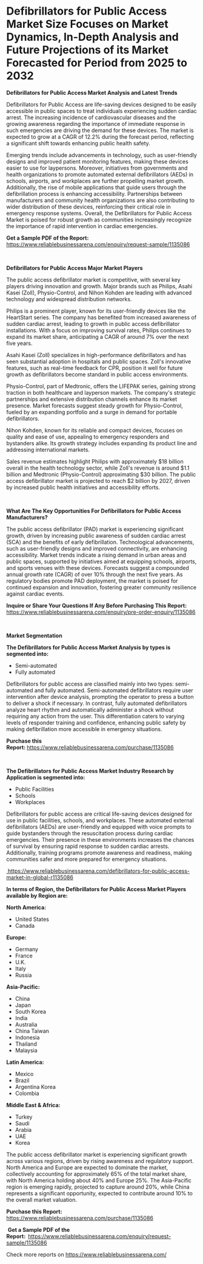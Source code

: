 <p><h1>Defibrillators for Public Access Market Size Focuses on Market Dynamics, In-Depth Analysis and Future Projections of its Market Forecasted for Period from 2025 to 2032</h1></p><p><strong>Defibrillators for Public Access Market Analysis and Latest Trends</strong></p>
<p><p>Defibrillators for Public Access are life-saving devices designed to be easily accessible in public spaces to treat individuals experiencing sudden cardiac arrest. The increasing incidence of cardiovascular diseases and the growing awareness regarding the importance of immediate response in such emergencies are driving the demand for these devices. The market is expected to grow at a CAGR of 12.2% during the forecast period, reflecting a significant shift towards enhancing public health safety. </p><p>Emerging trends include advancements in technology, such as user-friendly designs and improved patient monitoring features, making these devices easier to use for laypersons. Moreover, initiatives from governments and health organizations to promote automated external defibrillators (AEDs) in schools, airports, and workplaces are further propelling market growth. Additionally, the rise of mobile applications that guide users through the defibrillation process is enhancing accessibility. Partnerships between manufacturers and community health organizations are also contributing to wider distribution of these devices, reinforcing their critical role in emergency response systems. Overall, the Defibrillators for Public Access Market is poised for robust growth as communities increasingly recognize the importance of rapid intervention in cardiac emergencies.</p></p>
<p><strong>Get a Sample PDF of the Report:&nbsp;</strong> <a href="https://www.reliablebusinessarena.com/enquiry/request-sample/1135086?utm_campaign=2517&utm_medium=2&utm_source=Github&utm_content=ia&utm_term=25032025&utm_id=defibrillators-for-public-access">https://www.reliablebusinessarena.com/enquiry/request-sample/1135086</a></p>
<p>&nbsp;</p>
<p><strong>Defibrillators for Public Access Major Market Players</strong></p>
<p><p>The public access defibrillator market is competitive, with several key players driving innovation and growth. Major brands such as Philips, Asahi Kasei (Zoll), Physio-Control, and Nihon Kohden are leading with advanced technology and widespread distribution networks.</p><p>Philips is a prominent player, known for its user-friendly devices like the HeartStart series. The company has benefited from increased awareness of sudden cardiac arrest, leading to growth in public access defibrillator installations. With a focus on improving survival rates, Philips continues to expand its market share, anticipating a CAGR of around 7% over the next five years.</p><p>Asahi Kasei (Zoll) specializes in high-performance defibrillators and has seen substantial adoption in hospitals and public spaces. Zoll's innovative features, such as real-time feedback for CPR, position it well for future growth as defibrillators become standard in public access environments.</p><p>Physio-Control, part of Medtronic, offers the LIFEPAK series, gaining strong traction in both healthcare and layperson markets. The company's strategic partnerships and extensive distribution channels enhance its market presence. Market forecasts suggest steady growth for Physio-Control, fueled by an expanding portfolio and a surge in demand for portable defibrillators.</p><p>Nihon Kohden, known for its reliable and compact devices, focuses on quality and ease of use, appealing to emergency responders and bystanders alike. Its growth strategy includes expanding its product line and addressing international markets.</p><p>Sales revenue estimates highlight Philips with approximately $18 billion overall in the health technology sector, while Zoll's revenue is around $1.1 billion and Medtronic (Physio-Control) approximating $30 billion. The public access defibrillator market is projected to reach $2 billion by 2027, driven by increased public health initiatives and accessibility efforts.</p></p>
<p>&nbsp;</p>
<p><strong>What Are The Key Opportunities For Defibrillators for Public Access Manufacturers?</strong></p>
<p><p>The public access defibrillator (PAD) market is experiencing significant growth, driven by increasing public awareness of sudden cardiac arrest (SCA) and the benefits of early defibrillation. Technological advancements, such as user-friendly designs and improved connectivity, are enhancing accessibility. Market trends indicate a rising demand in urban areas and public spaces, supported by initiatives aimed at equipping schools, airports, and sports venues with these devices. Forecasts suggest a compounded annual growth rate (CAGR) of over 10% through the next five years. As regulatory bodies promote PAD deployment, the market is poised for continued expansion and innovation, fostering greater community resilience against cardiac events.</p></p>
<p><strong>Inquire or Share Your Questions If Any Before Purchasing This Report:</strong> <a href="https://www.reliablebusinessarena.com/enquiry/pre-order-enquiry/1135086?utm_campaign=2517&utm_medium=2&utm_source=Github&utm_content=ia&utm_term=25032025&utm_id=defibrillators-for-public-access">https://www.reliablebusinessarena.com/enquiry/pre-order-enquiry/1135086</a></p>
<p>&nbsp;</p>
<p><strong>Market Segmentation</strong></p>
<p><strong>The Defibrillators for Public Access Market Analysis by types is segmented into:</strong></p>
<p><ul><li>Semi-automated</li><li>Fully automated</li></ul></p>
<p><p>Defibrillators for public access are classified mainly into two types: semi-automated and fully automated. Semi-automated defibrillators require user intervention after device analysis, prompting the operator to press a button to deliver a shock if necessary. In contrast, fully automated defibrillators analyze heart rhythm and automatically administer a shock without requiring any action from the user. This differentiation caters to varying levels of responder training and confidence, enhancing public safety by making defibrillation more accessible in emergency situations.</p></p>
<p><strong>Purchase this Report:&nbsp;</strong><a href="https://www.reliablebusinessarena.com/purchase/1135086?utm_campaign=2517&utm_medium=2&utm_source=Github&utm_content=ia&utm_term=25032025&utm_id=defibrillators-for-public-access">https://www.reliablebusinessarena.com/purchase/1135086</a></p>
<p>&nbsp;</p>
<p><strong>The Defibrillators for Public Access Market Industry Research by Application is segmented into:</strong></p>
<p><ul><li>Public Facilities</li><li>Schools</li><li>Workplaces</li></ul></p>
<p><p>Defibrillators for public access are critical life-saving devices designed for use in public facilities, schools, and workplaces. These automated external defibrillators (AEDs) are user-friendly and equipped with voice prompts to guide bystanders through the resuscitation process during cardiac emergencies. Their presence in these environments increases the chances of survival by ensuring rapid response to sudden cardiac arrests. Additionally, training programs promote awareness and readiness, making communities safer and more prepared for emergency situations.</p></p>
<p><a href="https://www.reliablebusinessarena.com/defibrillators-for-public-access-market-in-global-r1135086?utm_campaign=2517&utm_medium=2&utm_source=Github&utm_content=ia&utm_term=25032025&utm_id=defibrillators-for-public-access">&nbsp;https://www.reliablebusinessarena.com/defibrillators-for-public-access-market-in-global-r1135086</a></p>
<p><strong>In terms of Region, the Defibrillators for Public Access Market Players available by Region are:</strong></p>
<p>
    <p> <strong> North America: </strong>
        <ul>
            <li>United States</li>
            <li>Canada</li>
        </ul>
        </p> 
    <p> <strong> Europe: </strong>
        <ul>
            <li>Germany</li>
            <li>France</li>
            <li>U.K.</li>
            <li>Italy</li>
            <li>Russia</li>
        </ul>
        </p> 
    <p> <strong> Asia-Pacific: </strong>
        <ul>
            <li>China</li>
            <li>Japan</li>
            <li>South Korea</li>
            <li>India</li>
            <li>Australia</li>
            <li>China Taiwan</li>
            <li>Indonesia</li>
            <li>Thailand</li>
            <li>Malaysia</li>
        </ul>
        </p> 
    <p> <strong> Latin America: </strong>
        <ul>
            <li>Mexico</li>
            <li>Brazil</li>
            <li>Argentina Korea</li>
            <li>Colombia</li>
        </ul>
        </p> 
    <p> <strong> Middle East & Africa: </strong>
        <ul>
            <li>Turkey</li>
            <li>Saudi</li>
            <li>Arabia</li>
            <li>UAE</li>
            <li>Korea</li>
        </ul>
    </p>
    </p>
<p><p>The public access defibrillator market is experiencing significant growth across various regions, driven by rising awareness and regulatory support. North America and Europe are expected to dominate the market, collectively accounting for approximately 65% of the total market share, with North America holding about 40% and Europe 25%. The Asia-Pacific region is emerging rapidly, projected to capture around 20%, while China represents a significant opportunity, expected to contribute around 10% to the overall market valuation.</p></p>
<p><strong>Purchase this Report: </strong><a href="https://www.reliablebusinessarena.com/purchase/1135086?utm_campaign=2517&utm_medium=2&utm_source=Github&utm_content=ia&utm_term=25032025&utm_id=defibrillators-for-public-access">https://www.reliablebusinessarena.com/purchase/1135086</a></p>
<p>&nbsp;<strong>Get a Sample PDF of the Report:&nbsp;&nbsp;</strong><a href="https://www.reliablebusinessarena.com/enquiry/request-sample/1135086?utm_campaign=2517&utm_medium=2&utm_source=Github&utm_content=ia&utm_term=25032025&utm_id=defibrillators-for-public-access">https://www.reliablebusinessarena.com/enquiry/request-sample/1135086</a></p>
<p><strong></strong></p>
<p>Check more reports on <a href="https://www.reliablebusinessarena.com/?utm_campaign=2517&utm_medium=2&utm_source=Github&utm_content=ia&utm_term=25032025&utm_id=defibrillators-for-public-access">https://www.reliablebusinessarena.com/</a></p>